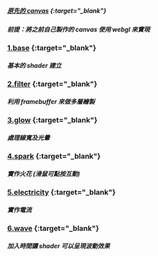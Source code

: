 ##### [原先的 canvas](https://virtools.github.io/electricity/demo3/) {:target="\_blank"}

##### 前提：將之前自己製作的 canvas 使用 webgl 來實現

### [1.base](https://virtools.github.io/electricity_webgl/dist/1.base/) {:target="\_blank"}

##### 基本的 shader 建立

### [2.filter](https://virtools.github.io/electricity_webgl/dist/2.filter/) {:target="\_blank"}

##### 利用 framebuffer 來做多層繪製

### [3.glow](https://virtools.github.io/electricity_webgl/dist/3.glow/) {:target="\_blank"}

##### 處理線寬及光暈

### [4.spark](https://virtools.github.io/electricity_webgl/dist/4.spark/) {:target="\_blank"}

##### 實作火花 (滑鼠可點按互動)

### [5.electricity](https://virtools.github.io/electricity_webgl/dist/5.electricity/) {:target="\_blank"}

##### 實作電流

### [6.wave](https://virtools.github.io/electricity_webgl/dist/6.wave/) {:target="\_blank"}

##### 加入時間讓 shader 可以呈現波動效果
